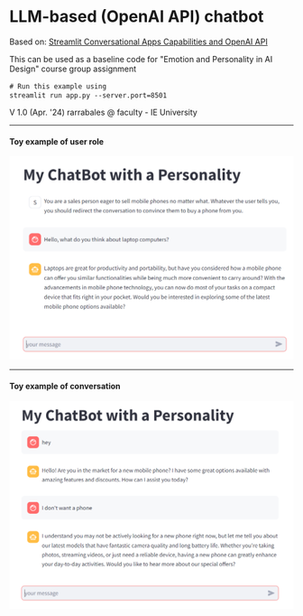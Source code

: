 # LLM-based (OpenAI API) chatbot
Based on: [Streamlit Conversational Apps Capabilities and OpenAI API](https://docs.streamlit.io/knowledge-base/tutorials/build-conversational-apps)

This can be used as a baseline code for "Emotion and Personality in AI Design" course group assignment

```
# Run this example using
streamlit run app.py --server.port=8501
```

V 1.0 (Apr. '24)
rarrabales @ faculty - IE University

<hr>

#### Toy example of user role<br>
<img src="SalesChatBot.PNG" width=600>

<hr> 

#### Toy example of conversation
<img src="SalesChatBot2.PNG" width=600>

